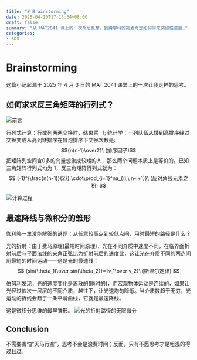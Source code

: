```yaml
---
title: "# Brainstorming"
date: 2025-04-10T17:15:34+08:00
draft: false
summary: "从 MAT2041 课上的一次胡思乱想，到跨学科的突发奇想如何带来突破性进展…"
categories: 
- SDS
---
```




# Brainstorming



这篇小记起源于 2025 年 4 月 3 日的 MAT 2041 课堂上的一次让我走神的思考。



## 如何求求反三角矩阵的行列式？



![前言](/images/b0.jpg)



行列式计算：行或列两两交换时，结果乘 -1;
统计学：一列队伍从矮到高排序经过交换变成从高到矮排序在冒泡排序下交换次数是:$${n(n-1)\over2}\ (排序因子)$$
把矩阵列空间含0多的向量想象成较矮的人，那么两个问题本质上是等价的。已知三角矩阵行列式均为 1，反三角矩阵行列式就为：
$$
(-1)^{\frac{n(n-1)}{2}} \cdot\prod_{i=1}^na_{(i,\ n-i+1)}\ (反对角线元素之积)
$$


![计算过程](/images/b1.jpg)





## 最速降线与微积分的雏形



伽利略一生没能解答的谜题：从任意较高点到较低点间，用时最短的路径是什么？

光的折射：由于费马原理(最短时间原理)，光在不同介质中速度不同，在临界面折射前后与平面法线的夹角正弦比为折射前后的速度比，这让光在介质不同的两点间用最短的时间运动——这是光的最速线：
$$
{sin(\theta_1)\over sin(\theta_2)}={v_1\over v_2}\ (斯涅尔定律)
$$

伯努利发现，光的速度变化是离散的(瞬时的)，而宏观物体运动是连续的，如果让光经过依次一层层的不同介质，越往下，让光速均匀降低。当介质数趋于无穷，光运动的折线会趋于一条平滑曲线，它就是最速降线。

这是微积分思维的最早雏形。
![光的折射路径的无限微分](/images/b2.jpg)





## Conclusion



不需要害怕“天马行空”，思考不会是浪费时间；反而，只有不愿思考才是粗浅的得过且过。
